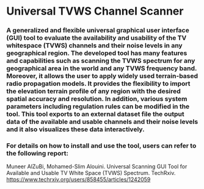 # Universal TVWS Channel Scanner 
### A generalized and flexible universal graphical user interface (GUI) tool to evaluate the availability and usability of the TV whitespace (TVWS) channels and their noise levels in any geographical region. The developed tool has many features and capabilities such as scanning the TVWS spectrum for any geographical area in the world and any TVWS frequency band. Moreover, it allows the user to apply widely used terrain-based radio propagation models. It provides the flexibility to import the elevation terrain profile of any region with the desired spatial accuracy and resolution. In addition, various system parameters including regulation rules can be modified in the tool. This tool exports to an external dataset file the output data of the available and usable channels and their noise levels and it also visualizes these data interactively.

### For details on how to install and use the tool, users can refer to the following report:
Muneer AlZuBi, Mohamed-Slim Alouini. Universal Scanning GUI Tool for Available and Usable TV White Space (TVWS) Spectrum. TechRxiv.
https://www.techrxiv.org/users/858455/articles/1242059
